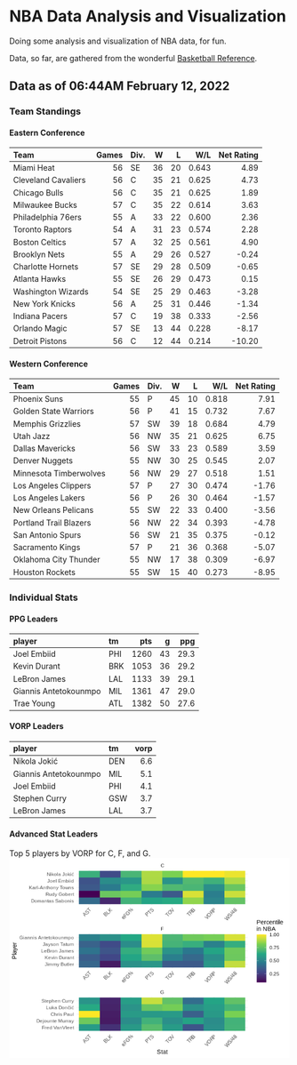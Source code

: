 # NBA Data Analysis and Visualization

Doing some analysis and visualization of NBA data, for fun.

Data, so far, are gathered from the wonderful [Basketball
Reference](https://www.basketball-reference.com/).

## Data as of 06:44AM February 12, 2022

### Team Standings

#### Eastern Conference

| Team                | Games | Div. |  W |  L |   W/L | Net Rating |
| :------------------ | ----: | :--- | -: | -: | ----: | ---------: |
| Miami Heat          |    56 | SE   | 36 | 20 | 0.643 |       4.89 |
| Cleveland Cavaliers |    56 | C    | 35 | 21 | 0.625 |       4.73 |
| Chicago Bulls       |    56 | C    | 35 | 21 | 0.625 |       1.89 |
| Milwaukee Bucks     |    57 | C    | 35 | 22 | 0.614 |       3.63 |
| Philadelphia 76ers  |    55 | A    | 33 | 22 | 0.600 |       2.36 |
| Toronto Raptors     |    54 | A    | 31 | 23 | 0.574 |       2.28 |
| Boston Celtics      |    57 | A    | 32 | 25 | 0.561 |       4.90 |
| Brooklyn Nets       |    55 | A    | 29 | 26 | 0.527 |     \-0.24 |
| Charlotte Hornets   |    57 | SE   | 29 | 28 | 0.509 |     \-0.65 |
| Atlanta Hawks       |    55 | SE   | 26 | 29 | 0.473 |       0.15 |
| Washington Wizards  |    54 | SE   | 25 | 29 | 0.463 |     \-3.28 |
| New York Knicks     |    56 | A    | 25 | 31 | 0.446 |     \-1.34 |
| Indiana Pacers      |    57 | C    | 19 | 38 | 0.333 |     \-2.56 |
| Orlando Magic       |    57 | SE   | 13 | 44 | 0.228 |     \-8.17 |
| Detroit Pistons     |    56 | C    | 12 | 44 | 0.214 |    \-10.20 |

#### Western Conference

| Team                   | Games | Div. |  W |  L |   W/L | Net Rating |
| :--------------------- | ----: | :--- | -: | -: | ----: | ---------: |
| Phoenix Suns           |    55 | P    | 45 | 10 | 0.818 |       7.91 |
| Golden State Warriors  |    56 | P    | 41 | 15 | 0.732 |       7.67 |
| Memphis Grizzlies      |    57 | SW   | 39 | 18 | 0.684 |       4.79 |
| Utah Jazz              |    56 | NW   | 35 | 21 | 0.625 |       6.75 |
| Dallas Mavericks       |    56 | SW   | 33 | 23 | 0.589 |       3.59 |
| Denver Nuggets         |    55 | NW   | 30 | 25 | 0.545 |       2.07 |
| Minnesota Timberwolves |    56 | NW   | 29 | 27 | 0.518 |       1.51 |
| Los Angeles Clippers   |    57 | P    | 27 | 30 | 0.474 |     \-1.76 |
| Los Angeles Lakers     |    56 | P    | 26 | 30 | 0.464 |     \-1.57 |
| New Orleans Pelicans   |    55 | SW   | 22 | 33 | 0.400 |     \-3.56 |
| Portland Trail Blazers |    56 | NW   | 22 | 34 | 0.393 |     \-4.78 |
| San Antonio Spurs      |    56 | SW   | 21 | 35 | 0.375 |     \-0.12 |
| Sacramento Kings       |    57 | P    | 21 | 36 | 0.368 |     \-5.07 |
| Oklahoma City Thunder  |    55 | NW   | 17 | 38 | 0.309 |     \-6.97 |
| Houston Rockets        |    55 | SW   | 15 | 40 | 0.273 |     \-8.95 |

### Individual Stats

#### PPG Leaders

| player                | tm  |  pts |  g |  ppg |
| :-------------------- | :-- | ---: | -: | ---: |
| Joel Embiid           | PHI | 1260 | 43 | 29.3 |
| Kevin Durant          | BRK | 1053 | 36 | 29.2 |
| LeBron James          | LAL | 1133 | 39 | 29.1 |
| Giannis Antetokounmpo | MIL | 1361 | 47 | 29.0 |
| Trae Young            | ATL | 1382 | 50 | 27.6 |

#### VORP Leaders

| player                | tm  | vorp |
| :-------------------- | :-- | ---: |
| Nikola Jokić          | DEN |  6.6 |
| Giannis Antetokounmpo | MIL |  5.1 |
| Joel Embiid           | PHI |  4.1 |
| Stephen Curry         | GSW |  3.7 |
| LeBron James          | LAL |  3.7 |

#### Advanced Stat Leaders

Top 5 players by VORP for C, F, and G.
![](README_files/figure-gfm/README-unnamed-chunk-7-1.png)<!-- -->
